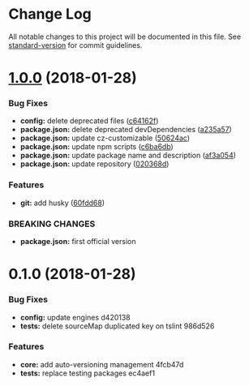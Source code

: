 # Change Log

All notable changes to this project will be documented in this file. See [standard-version](https://github.com/conventional-changelog/standard-version) for commit guidelines.

<a name="1.0.0"></a>
# [1.0.0](https://github.com/jatap/node-typescript-module/compare/0.1.0...1.0.0) (2018-01-28)


### Bug Fixes

* **config:** delete deprecated files ([c64162f](https://github.com/jatap/node-typescript-module/commit/c64162f))
* **package.json:** delete deprecated devDependencies ([a235a57](https://github.com/jatap/node-typescript-module/commit/a235a57))
* **package.json:** update cz-customizable ([50624ac](https://github.com/jatap/node-typescript-module/commit/50624ac))
* **package.json:** update npm scripts ([c6ba6db](https://github.com/jatap/node-typescript-module/commit/c6ba6db))
* **package.json:** update package name and description ([af3a054](https://github.com/jatap/node-typescript-module/commit/af3a054))
* **package.json:** update repository ([020368d](https://github.com/jatap/node-typescript-module/commit/020368d))


### Features

* **git:** add husky ([60fdd68](https://github.com/jatap/node-typescript-module/commit/60fdd68))


### BREAKING CHANGES

* **package.json:** first official version



<a name="0.1.0"></a>
# 0.1.0 (2018-01-28)


### Bug Fixes

* **config:** update engines d420138
* **tests:** delete sourceMap duplicated key on tslint 986d526


### Features

* **core:** add auto-versioning management 4fcb47d
* **tests:** replace testing packages ec4aef1
